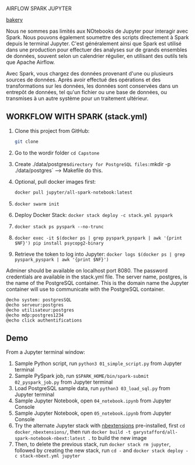 AIRFLOW SPARK JUPYTER 


[bakery](https://towardsdatascience.com/getting-started-with-data-analytics-using-jupyter-notebooks-pyspark-and-docker-57c1aaab2408)


Nous ne sommes pas limités aux NOtebooks de Jupyter pour interagir avec Spark. 
Nous pouvons également soumettre des scripts directement à Spark depuis le terminal 
Jupyter. 
C'est généralement ainsi que Spark est utilisé dans une production pour 
effectuer des analyses sur de grands ensembles de données, souvent selon un 
calendrier régulier, en utilisant des outils tels que Apache Airflow. 

Avec Spark, vous chargez des données provenant d'une ou plusieurs sources de données. Après 
avoir effectué des opérations et des transformations sur les données, les données 
sont conservées dans un entrepôt de données, tel qu'un fichier ou une base de données, 
ou transmises à un autre système pour un traitement ultérieur.

## WORKFLOW WITH SPARK (stack.yml)
1. Clone this project from GitHub:

    ```bash
    git clone 
    ```

2. Go to the wordir folder
    `cd Capstone`

3. Create ./data/postgres` directory for PostgreSQL files: `mkdir -p ./data/postgres` --> Makefile do this.

4. Optional, pull docker images first:

    ```bash
    docker pull jupyter/all-spark-notebook:latest

    ```
5. `docker swarm init`
6. Deploy Docker Stack: `docker stack deploy -c stack.yml pyspark`
7. `docker stack ps pyspark --no-trunc`
8. `docker exec -it $(docker ps | grep pyspark_pyspark | awk '{print $NF}') pip install psycopg2-binary`
9. Retrieve the token to log into Jupyter: `docker logs $(docker ps | grep pyspark_pyspark | awk '{print $NF}')`

Adminer should be available on localhost port 8080.
The password credentials are available in the stack.yml file. 
The server name, postgres, is the name of the PostgreSQL container. This is the domain name the Jupyter container will use to communicate with the PostgreSQL container.

	@echo system: postgresSQL
	@echo serveur:postgres
	@echo utilisateur:postgres
	@echo mdp:postgres1234
	@echo click authentifications

## Demo

From a Jupyter terminal window:

1. Sample Python script, run `python3 01_simple_script.py` from Jupyter terminal
2. Sample PySpark job, run `$SPARK_HOME/bin/spark-submit 02_pyspark_job.py` from Jupyter terminal
3. Load PostgreSQL sample data, run `python3 03_load_sql.py` from Jupyter terminal
4. Sample Jupyter Notebook, open `04_notebook.ipynb` from Jupyter Console
5. Sample Jupyter Notebook, open `05_notebook.ipynb` from Jupyter Console
6. Try the alternate Jupyter stack with [nbextensions](https://jupyter-contrib-nbextensions.readthedocs.io/en/latest/install.html) pre-installed, first `cd docker_nbextensions/`, then run `docker build -t garystafford/all-spark-notebook-nbext:latest .` to build the new image
7. Then, to delete the previous stack, run `docker stack rm jupyter`, followed by creating the new stack, run `cd -` and `docker stack deploy -c stack-nbext.yml jupyter`